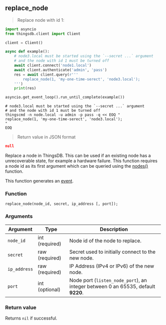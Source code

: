 ## replace_node

> Replace node with id 1:

```python
import asyncio
from thingsdb.client import Client

client = Client()

async def example():
    # node3.local must be started using the `--secret ...` argument
    # and the node with id 1 must be turned off
    await client.connect('node1.local')
    await client.authenticate('admin', 'pass')
    res = await client.query(r'''
        replace_node(1, 'my-one-time-serect', 'node3.local');
    ''')
    print(res)

asyncio.get_event_loop().run_until_complete(example())
```

```shell
# node3.local must be started using the `--secret ...` argument
# and the node with id 1 must be turned off
thingscmd -n node.local -u admin -p pass -q << EOQ "
replace_node(1, 'my-one-time-serect', 'node3.local');
"
EOQ
```

> Return value in JSON format

```json
null
```

Replace a node in ThingsDB. This can be used if an existing node has a
unrecoverable state, for example a hardware failure. This function requires
a node id as its first argument which can be queried using the [nodes()](#nodes)
function.


This function generates an [event](#events).

### Function
`replace_node(node_id, secret, ip_address [, port]);`


### Arguments
Argument | Type | Description
-------- | ---- | -----------
`node_id` | int (required) | Node id of the node to replace.
`secret` | raw (required) | Secret used to initially connect to the new node.
`ip_address` | raw (required) | IP Address (IPv4 or IPv6) of the new node.
`port` | int (optional) | Node port (`listen_node_port`), an integer between 0 an 65535, default **9220**.


### Return value
Returns `nil` if successful.
